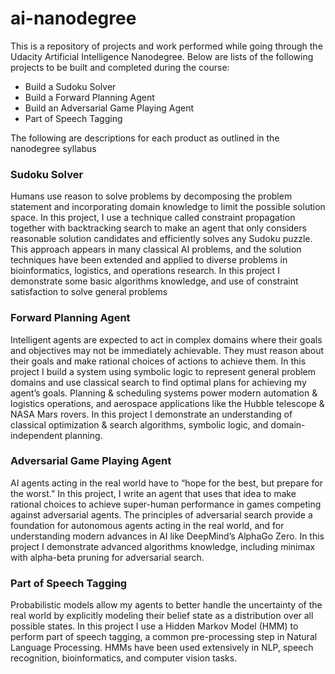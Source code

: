 # ai-nanodegree

This is a repository of projects and work performed while going through the Udacity Artificial Intelligence Nanodegree. Below are lists of the following projects to be built and completed during the course:

<ul>
<li>Build a Sudoku Solver
<li>Build a Forward Planning Agent
<li>Build an Adversarial Game Playing Agent
<li>Part of Speech Tagging
</ul>


The following are descriptions for each product as outlined in the nanodegree syllabus


<h3>Sudoku Solver</h3>
Humans use reason to solve problems by decomposing the problem statement and incorporating domain
knowledge to limit the possible solution space. In this project, I use a technique called constraint
propagation together with backtracking search to make an agent that only considers reasonable solution
candidates and efficiently solves any Sudoku puzzle. This approach appears in many classical AI problems,
and the solution techniques have been extended and applied to diverse problems in bioinformatics,
logistics, and operations research. In this project I demonstrate some basic algorithms knowledge, and use of constraint
satisfaction to solve general problems


<h3>Forward Planning Agent</h3>
Intelligent agents are expected to act in complex domains where their goals and objectives may not be
immediately achievable. They must reason about their goals and make rational choices of actions to achieve
them. In this project I build a system using symbolic logic to represent general problem domains and
use classical search to find optimal plans for achieving my agent’s goals. Planning & scheduling systems
power modern automation & logistics operations, and aerospace applications like the Hubble telescope &
NASA Mars rovers. In this project I demonstrate an understanding of classical optimization & search algorithms,
symbolic logic, and domain-independent planning.


<h3>Adversarial Game Playing Agent</h3>
AI agents acting in the real world have to “hope for the best, but prepare for the worst.” In this project, I 
write an agent that uses that idea to make rational choices to achieve super-human performance in
games competing against adversarial agents. The principles of adversarial search provide a foundation for
autonomous agents acting in the real world, and for understanding modern advances in AI like DeepMind’s
AlphaGo Zero. In this project I demonstrate advanced algorithms knowledge, including minimax with alpha-beta
pruning for adversarial search.


<h3>Part of Speech Tagging</h3>
Probabilistic models allow my agents to better handle the uncertainty of the real world by explicitly
modeling their belief state as a distribution over all possible states. In this project I use a Hidden
Markov Model (HMM) to perform part of speech tagging, a common pre-processing step in Natural
Language Processing. HMMs have been used extensively in NLP, speech recognition, bioinformatics, and
computer vision tasks.
